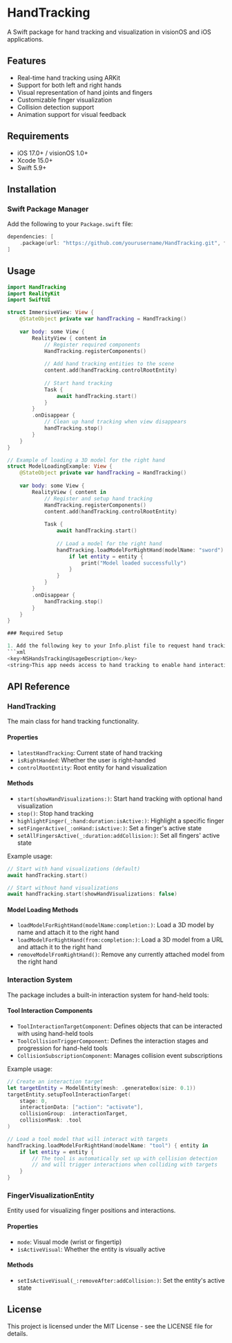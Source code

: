 # HandTracking

A Swift package for hand tracking and visualization in visionOS and iOS applications.

## Features

- Real-time hand tracking using ARKit
- Support for both left and right hands
- Visual representation of hand joints and fingers
- Customizable finger visualization
- Collision detection support
- Animation support for visual feedback

## Requirements

- iOS 17.0+ / visionOS 1.0+
- Xcode 15.0+
- Swift 5.9+

## Installation

### Swift Package Manager

Add the following to your `Package.swift` file:

```swift
dependencies: [
    .package(url: "https://github.com/yourusername/HandTracking.git", from: "1.0.0")
]
```

## Usage

```swift
import HandTracking
import RealityKit
import SwiftUI

struct ImmersiveView: View {
    @StateObject private var handTracking = HandTracking()
    
    var body: some View {
        RealityView { content in
            // Register required components
            HandTracking.registerComponents()
            
            // Add hand tracking entities to the scene
            content.add(handTracking.controlRootEntity)
            
            // Start hand tracking
            Task {
                await handTracking.start()
            }
        }
        .onDisappear {
            // Clean up hand tracking when view disappears
            handTracking.stop()
        }
    }
}

// Example of loading a 3D model for the right hand
struct ModelLoadingExample: View {
    @StateObject private var handTracking = HandTracking()
    
    var body: some View {
        RealityView { content in
            // Register and setup hand tracking
            HandTracking.registerComponents()
            content.add(handTracking.controlRootEntity)
            
            Task {
                await handTracking.start()
                
                // Load a model for the right hand
                handTracking.loadModelForRightHand(modelName: "sword") { entity in
                    if let entity = entity {
                        print("Model loaded successfully")
                    }
                }
            }
        }
        .onDisappear {
            handTracking.stop()
        }
    }
}

### Required Setup

1. Add the following key to your Info.plist file to request hand tracking permissions:
```xml
<key>NSHandsTrackingUsageDescription</key>
<string>This app needs access to hand tracking to enable hand interaction features.</string>
```

## API Reference

### HandTracking

The main class for hand tracking functionality.

#### Properties

- `latestHandTracking`: Current state of hand tracking
- `isRightHanded`: Whether the user is right-handed
- `controlRootEntity`: Root entity for hand visualization

#### Methods

- `start(showHandVisualizations:)`: Start hand tracking with optional hand visualization
- `stop()`: Stop hand tracking
- `highlightFinger(_:hand:duration:isActive:)`: Highlight a specific finger
- `setFingerActive(_:onHand:isActive:)`: Set a finger's active state
- `setAllFingersActive(_:duration:addCollision:)`: Set all fingers' active state

Example usage:
```swift
// Start with hand visualizations (default)
await handTracking.start()

// Start without hand visualizations
await handTracking.start(showHandVisualizations: false)
```

#### Model Loading Methods

- `loadModelForRightHand(modelName:completion:)`: Load a 3D model by name and attach it to the right hand
- `loadModelForRightHand(from:completion:)`: Load a 3D model from a URL and attach it to the right hand
- `removeModelFromRightHand()`: Remove any currently attached model from the right hand

### Interaction System

The package includes a built-in interaction system for hand-held tools:

#### Tool Interaction Components

- `ToolInteractionTargetComponent`: Defines objects that can be interacted with using hand-held tools
- `ToolCollisionTriggerComponent`: Defines the interaction stages and progression for hand-held tools
- `CollisionSubscriptionComponent`: Manages collision event subscriptions

Example usage:
```swift
// Create an interaction target
let targetEntity = ModelEntity(mesh: .generateBox(size: 0.1))
targetEntity.setupToolInteractionTarget(
    stage: 0,
    interactionData: ["action": "activate"],
    collisionGroup: .interactionTarget,
    collisionMask: .tool
)

// Load a tool model that will interact with targets
handTracking.loadModelForRightHand(modelName: "tool") { entity in
    if let entity = entity {
        // The tool is automatically set up with collision detection
        // and will trigger interactions when colliding with targets
    }
}
```

### FingerVisualizationEntity

Entity used for visualizing finger positions and interactions.

#### Properties

- `mode`: Visual mode (wrist or fingertip)
- `isActiveVisual`: Whether the entity is visually active

#### Methods

- `setIsActiveVisual(_:removeAfter:addCollision:)`: Set the entity's active state

## License

This project is licensed under the MIT License - see the LICENSE file for details. 